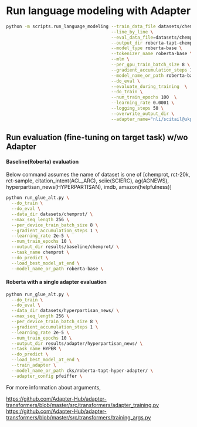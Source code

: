 # Run language modeling with Adapter

```bash
python -m scripts.run_language_modeling --train_data_file datasets/chemprot/train.txt \
                                        --line_by_line \
                                        --eval_data_file=datasets/chemprot/test.txt \
                                        --output_dir roberta-tapt-chemprot-adapter \
                                        --model_type roberta-base \
                                        --tokenizer_name roberta-base \
                                        --mlm \
                                        --per_gpu_train_batch_size 8 \
                                        --gradient_accumulation_steps 16  \
                                        --model_name_or_path roberta-base \
                                        --do_eval \
                                        --evaluate_during_training  \
                                        --do_train \
                                        --num_train_epochs 100  \
                                        --learning_rate 0.0001 \
                                        --logging_steps 50 \
                                        --overwrite_output_dir \
                                        --adapter_name="nli/scitail@ukp"
```

## Run evaluation (fine-tuning on target task) w/wo Adapter

#### Baseline(Roberta) evaluation
Below command assumes the name of dataset is one of [chemprot, rct-20k, rct-sample, citation_intent(ACL_ARC),
sciie(SCIERC), ag(AGNEWS), hyperpartisan_news(HYPERPARTISAN), imdb, amazon(helpfulness)]
```bash
python run_glue_alt.py \
  --do_train \
  --do_eval \
  --data_dir datasets/chemprot/ \
  --max_seq_length 256 \
  --per_device_train_batch_size 8 \
  --gradient_accumulation_steps 1 \
  --learning_rate 2e-5 \
  --num_train_epochs 10 \
  --output_dir results/baseline/chemprot/ \
  --task_name chemprot \
  --do_predict \
  --load_best_model_at_end \
  --model_name_or_path roberta-base \
```
#### Roberta with a single adapter evaluation
```bash
python run_glue_alt.py \
  --do_train \
  --do_eval \
  --data_dir datasets/hyperpartisan_news/ \
  --max_seq_length 256 \
  --per_device_train_batch_size 8 \
  --gradient_accumulation_steps 1 \
  --learning_rate 2e-5 \
  --num_train_epochs 10 \
  --output_dir results/adapter/hyperpartisan_news/ \
  --task_name HYPER \
  --do_predict \
  --load_best_model_at_end \
  --train_adapter \
  --model_name_or_path cks/roberta-tapt-hyper-adapter/ \
  --adapter_config pfeiffer \
```
For more information about arguments,

https://github.com/Adapter-Hub/adapter-transformers/blob/master/src/transformers/adapter_training.py
https://github.com/Adapter-Hub/adapter-transformers/blob/master/src/transformers/training_args.py

